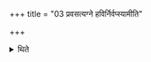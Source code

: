 +++
title = "03 प्रवसत्यग्ने हविर्निर्वप्स्यामीति"

+++

<details><summary>थिते</summary>

3. When (the sacrificer) is staying away (from his residence), (the Adhvaryu says) agne havir nirvapsyāmi...
</details>
